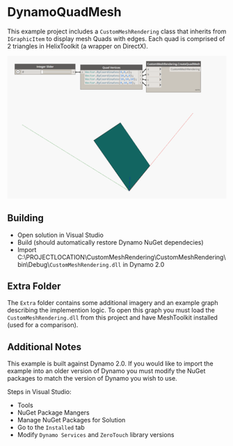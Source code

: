 # DynamoQuadMesh

This example project includes a `CustomMeshRendering` class that inherits from `IGraphicItem` to display mesh Quads with edges.  Each quad is comprised of 2 triangles in HelixToolkit (a wrapper on DirectX).

![example img](https://github.com/alfarok/DynamoQuadMesh/blob/master/Extra/QuadAsTriangles.gif)

## Building
- Open solution in Visual Studio
- Build (should automatically restore Dynamo NuGet dependecies)
- Import C:\PROJECTLOCATION\CustomMeshRendering\CustomMeshRendering\bin\Debug\\`CustomMeshRendering.dll` in Dynamo 2.0

## Extra Folder
The `Extra` folder contains some additional imagery and an example graph describing the implemention logic.  To open this graph you must load the `CustomMeshRendering.dll` from this project and have MeshToolkit installed (used for a comparison).

## Additional Notes
This example is built against Dynamo 2.0.  If you would like to import the example into an older version of Dynamo you must modify the NuGet packages to match the version of Dynamo you wish to use.

Steps in Visual Studio:
- Tools
- NuGet Package Mangers
- Manage NuGet Packages for Solution
- Go to the `Installed` tab
- Modify `Dynamo Services` and `ZeroTouch` library versions
